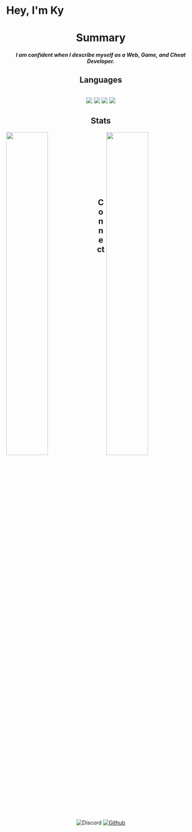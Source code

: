 <!-- Intro-->
<h1>Hey, I'm Ky</h1>

<h1 align="center">Summary</h1>
<h5 align="center">I am confident when I describe myself as a Web, Game, and Cheat Developer.</h5>

<h2 align="center">Languages<h2>

<p align="center">
<img src="https://img.shields.io/badge/html5-%23E34F26.svg?style=for-the-badge&logo=html5&logoColor=white" />
<img src="https://img.shields.io/badge/css3-%231572B6.svg?style=for-the-badge&logo=css3&logoColor=white" />
<img src="https://img.shields.io/badge/javascript-%23323330.svg?style=for-the-badge&logo=javascript&logoColor=%23F7DF1E" />
<img src="https://img.shields.io/badge/c-%2300599C.svg?style=for-the-badge&logo=c&logoColor=white" />
</p>

<h2 align="center">Stats</h2>
<img width="47%" align="left" src="https://github-readme-stats.vercel.app/api?username=png0&count_private=true&text_color=fff&bg_color=000000&include_all_commits_disable=true&title_color=ffffff">
<img width="47%" align="right" src="https://github-readme-stats.vercel.app/api/top-langs?username=png0&hide_border=false&title_color=fff&bg_color=000000&text_color=ffffff&count_private=true&hide=TeX,HTML&layout=compact">

<br>
<br>
<br>
<br>
<br>
<br>
<br>
<br>
<h1></h1>
<h2 align="center">Connect</h2>

<p align="center">
  <img alt="Discord" src="https://img.shields.io/badge/Discord-png0%232308-7289DA?style=for-the-badge&logo=discord&logoColor=7289DA&logoWidth=10&labelColor=000'">
<a href="https://github.com/Sk8c">
  <img alt="Github" src="https://img.shields.io/github/followers/png0?color=7289DA&logo=github&label=Followers&style=for-the-badge&logoWidth=10&labelColor=000'">
</a>
</p>
